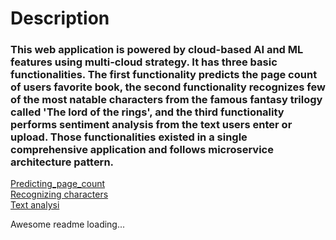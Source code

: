  # Description
### This web application is powered by cloud-based AI and ML features using multi-cloud strategy. It has three basic functionalities. The first functionality predicts the page count of users favorite book, the second functionality recognizes few of the most natable characters from the famous fantasy trilogy called 'The lord of the rings', and the third functionality performs sentiment analysis from the text users enter or upload. Those functionalities existed in a single comprehensive application and follows microservice architecture pattern.

[Predicting_page_count](docs/predicting_page.md1)  
[Recognizing characters](docs/recognize_characters.md2)  
[Text analysi](docs/text_analysis.md3)

Awesome readme loading...
